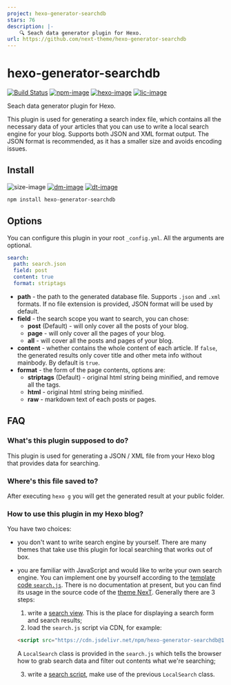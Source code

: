 ```yaml
---
project: hexo-generator-searchdb
stars: 76
description: |-
    🔍 Seach data generator plugin for Hexo.
url: https://github.com/next-theme/hexo-generator-searchdb
---
```


# hexo-generator-searchdb

[![Build Status][github-image]][github-url]
[![npm-image]][npm-url]
[![hexo-image]][hexo-url]
[![lic-image]](LICENSE)

Seach data generator plugin for Hexo.

This plugin is used for generating a search index file, which contains all the necessary data of your articles that you can use to write a local search engine for your blog. Supports both JSON and XML format output. The JSON format is recommended, as it has a smaller size and avoids encoding issues.

## Install

![size-image]
[![dm-image]][npm-url]
[![dt-image]][npm-url]

```bash
npm install hexo-generator-searchdb
```

## Options

You can configure this plugin in your root `_config.yml`. All the arguments are optional.

``` yaml
search:
  path: search.json
  field: post
  content: true
  format: striptags
```

- **path** - the path to the generated database file. Supports `.json` and `.xml` formats. If no file extension is provided, JSON format will be used by default.
- **field** - the search scope you want to search, you can chose:
  * **post** (Default) - will only cover all the posts of your blog.
  * **page** - will only cover all the pages of your blog.
  * **all** - will cover all the posts and pages of your blog.
- **content** - whether contains the whole content of each article. If `false`, the generated results only cover title and other meta info without mainbody. By default is `true`.
- **format** - the form of the page contents, options are:
  * **striptags** (Default) - original html string being minified, and remove all the tags.
  * **html** - original html string being minified.
  * **raw** - markdown text of each posts or pages.

## FAQ

### What's this plugin supposed to do?

This plugin is used for generating a JSON / XML file from your Hexo blog that provides data for searching.

### Where's this file saved to?

After executing `hexo g` you will get the generated result at your public folder.

### How to use this plugin in my Hexo blog?

You have two choices:

* you don't want to write search engine by yourself. There are many themes that take use this plugin for local searching that works out of box.
* you are familiar with JavaScript and would like to write your own search engine. You can implement one by yourself according to the [template code `search.js`](https://github.com/next-theme/hexo-generator-searchdb/blob/main/dist/search.js). There is no documentation at present, but you can find its usage in the source code of the [theme NexT](https://github.com/next-theme/hexo-theme-next). Generally there are 3 steps:
  1. write a [search view](https://github.com/next-theme/hexo-theme-next/blob/v8.8.0/layout/_partials/search/localsearch.njk). This is the place for displaying a search form and search results;
  2. load the `search.js` script via CDN, for example:
  ```html
  <script src="https://cdn.jsdelivr.net/npm/hexo-generator-searchdb@1.4.0/dist/search.js"></script>
  ```
  A `LocalSearch` class is provided in the `search.js` which tells the browser how to grab search data and filter out contents what we're searching;

  3. write a [search script](https://github.com/next-theme/hexo-theme-next/blob/v8.8.0/source/js/third-party/search/local-search.js), make use of the previous `LocalSearch` class.

[github-image]: https://img.shields.io/github/actions/workflow/status/next-theme/hexo-generator-searchdb/linter.yml?branch=main&style=flat-square
[npm-image]: https://img.shields.io/npm/v/hexo-generator-searchdb?style=flat-square
[hexo-image]: https://img.shields.io/badge/hexo-%3E%3D%203.0-blue?style=flat-square
[lic-image]: https://img.shields.io/npm/l/hexo-generator-searchdb?style=flat-square

[size-image]: https://img.shields.io/github/languages/code-size/next-theme/hexo-generator-searchdb?style=flat-square
[dm-image]: https://img.shields.io/npm/dm/hexo-generator-searchdb?style=flat-square
[dt-image]: https://img.shields.io/npm/dt/hexo-generator-searchdb?style=flat-square

[github-url]: https://github.com/next-theme/hexo-generator-searchdb/actions?query=workflow%3ALinter
[npm-url]: https://www.npmjs.com/package/hexo-generator-searchdb
[hexo-url]: https://hexo.io

